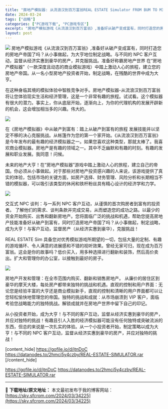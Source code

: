 ```yaml
---
title: "房地产模拟器: 从流浪汉到百万富翁REAL ESTATE Simulator FROM BUM TO MILLIONAIRE PC中文"
date: 2024-03-24
tags: ["战略"]
categories: ["PC游戏下载", "PC游戏专区"]
excerpt: "房地产模拟游戏《从流浪汉到百万富翁》,准备好从破产变成富有，同时打造您的房地产帝国了吗？从小事做起，为大亨地位制定战略。与不同的 NPC 客户互动，监督从经济实惠到豪华的房产，并克服挑战。准备好称霸房地产世界 在“房地产模拟器”（一款深度且动态的商业模拟游戏）中踏上激动人心的旅程，建立您的房地产帝国&hellip;"
layout: post
---
```


<img class="aligncenter" src="https://sky.sfcrom.com/wp-content/uploads/2024/03/20240329094625-d84bb.jpeg" />
房地产模拟游戏《从流浪汉到百万富翁》,准备好从破产变成富有，同时打造您的房地产帝国了吗？从小事做起，为大亨地位制定战略。与不同的 NPC 客户互动，监督从经济实惠到豪华的房产，并克服挑战。准备好称霸房地产世界 在“房地产模拟器”（一款深度且动态的商业模拟游戏）中踏上激动人心的旅程，建立您的房地产帝国。从一名小型房地产投资者开始，制定战略，在残酷的世界中成为大亨。

在这种身临其境的模拟体验中智胜竞争对手。房地产模拟器-从流浪汉到百万富翁将让您体验现实生活和经济管理，这是一个非常有趣的旅程。试试看。这个模拟器有很大的潜力。事实上，你从底层开始，逐渐向上，为你的代理机构的发展开辟新的机会，这会增加相当多的兴趣。伟大的。

<img src="https://sky.sfcrom.com/wp-content/uploads/2024/03/20240329094630-91a68.jpeg" />

在《房地产模拟器》中从破产到富有：踏上从破产到富有的旅程
发展技能并以坚定不移的决心克服挑战。从帐篷作为您的第一个家开始。《从流浪汉到百万富翁》是今年发布的最有趣的经济模拟器之一。如果您喜欢这种类型，那就太棒了。我喜欢商业模拟器。房地产是有趣的领域之一。其中不乏幽默和有趣的时刻。有趣的发展和职业发展。我同意！问候。

未来的地产大亨！在“房地产模拟器”游戏中踏上激动人心的旅程，建立自己的帝国。你必须从小事做起。对于那些对房地产投资感兴趣的人来说，该游戏提供了真实的体验，包括市场的关键方面，如房产选择、财务管理、风险分析和长期相当不错的模拟器，可以吸引该类型的休闲和铁杆粉丝具有精心设计的经济学和力学。

<img src="https://sky.sfcrom.com/wp-content/uploads/2024/03/20240329094633-9402b.jpeg" />

交互式 NPC 谈判：与一系列 NPC 客户互动，从谨慎的首次购房者到富有的投资者。
了解他们的需求、谈判条款并完成交易，从而塑造您的成功之路。以最少的资金开始购买、出售和翻新房地产。您将面临广泛的挑战和机遇，帮助您提高房地产技能准备好从破产到富有，同时打造房地产帝国了吗？从小事做起，制定战略，成为大亨！与客户互动，监督房产（从经济实惠到豪华），克服挑战！

REAL ESTATE Sim 具备您对优秀模拟游戏所期望的一切，包括大量的定制、有趣的游戏循环、令人满意的进展感和不错的视听效果。曾经无家可归，现在成为百万富翁。这会是你的故事吗？低价买入，用多种选择进行翻新和装饰，然后高价卖出。扩大和管理你的办公室，以接触到最好的房子。

<img src="https://sky.sfcrom.com/wp-content/uploads/2024/03/20240329094635-44256.jpeg" />

房地产开发和管理：在全市范围内购买、翻新和销售房地产。
从廉价的居住区到豪华的摩天大楼，每处房产都带来独特的挑战和机遇。直观的控制和用户界面：无论您是经验丰富的大亨还是商业模拟新手，直观的控制和清晰的用户界面都可以让您轻松愉快地管理您的帝国。独特的挑战和成就：从市场崩溃到 VIP 客户，面临考验您战略能力的独特挑战。解锁成就并在房地产世界中留下自己的印记。

从小投资者开始，成为大亨！与不同的客户互动，监督从经济实惠到豪华的房产，并应对独特的挑战！有趣且引人入胜的经济模拟器可能没有任何独特或突破流派的东西，但总的来说是一次扎实的体验。从一个小投资者开始，制定策略以成为大亨！与不同的 NPC 客户互动，监督从经济实惠到豪华的房产，并应对独特的挑战！

[content_hide]
https://gofile.io/d/jtnDoC
https://datanodes.to/2hmci5y4czby/REAL-ESTATE-SIMULATOR.rar
[/content_hide]

<!--wechatfans start-->
https://gofile.io/d/jtnDoC
https://datanodes.to/2hmci5y4czby/REAL-ESTATE-SIMULATOR.rar
<!--wechatfans end-->

---
📖 **下载地址/原文地址：** 本文最初发布于我的博客网站：[https://sky.sfcrom.com/2024/03/34225](https://sky.sfcrom.com/2024/03/34225)
